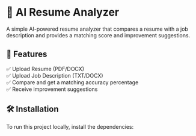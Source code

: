 # 📄 AI Resume Analyzer

A simple AI-powered resume analyzer that compares a resume with a job description and provides a matching score and improvement suggestions.

## 🚀 Features
✅ Upload Resume (PDF/DOCX)  
✅ Upload Job Description (TXT/DOCX)  
✅ Compare and get a matching accuracy percentage  
✅ Receive improvement suggestions  

## 🛠 Installation

To run this project locally, install the dependencies:

